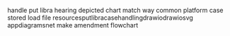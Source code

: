 handle put libra hearing depicted chart match way common platform case stored load file resourcesputlibracasehandlingdrawiodrawiosvg appdiagramsnet make amendment flowchart